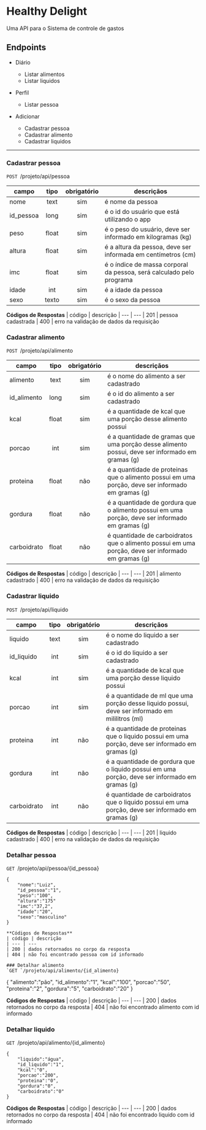 # Healthy Delight

Uma API para o Sistema de controle de gastos

## Endpoints
- Diário 
    - Listar alimentos
    - Listar liquidos
   
- Perfil
    - Listar pessoa

- Adicionar
    - Cadastrar pessoa
    - Cadastrar alimento
    - Cadastrar liquidos

--- 

### Cadastrar pessoa
`POST `/projeto/api/pessoa

| campo | tipo | obrigatório | descriçãos
| --- | :---: | :---: | ---
| nome | text | sim | é nome da pessoa
| id_pessoa | long | sim | é o id do usuário que está utilizando o app
| peso | float | sim | é o peso do usuário, deve ser informado em kilogramas (kg)
| altura | float | sim | é a altura da pessoa, deve ser informada em centímetros (cm)
| imc | float | sim | é o índice de massa corporal da pessoa, será calculado pelo programa
| idade | int | sim | é a idade da pessoa
| sexo | texto | sim | é o sexo da pessoa

**Códigos de Respostas**
| código | descrição
| --- | ---
| 201 | pessoa cadastrada
| 400 | erro na validação de dados da requisição

### Cadastrar alimento
`POST `/projeto/api/alimento

| campo | tipo | obrigatório | descriçãos
| --- | :---: | :---: | ---
| alimento | text | sim | é o nome do alimento a ser cadastrado
| id_alimento | long | sim | é o id do alimento a ser cadastrado
| kcal | float | sim | é a quantidade de kcal que uma porção desse alimento possui
| porcao | int | sim | é a quantidade de gramas que uma porção desse alimento possui, deve ser informado em gramas (g)
| proteina | float | não | é a quantidade de proteinas que o alimento possui em uma porção, deve ser informado em gramas (g)
| gordura | float | não | é a quantidade de gordura que o alimento possui em uma porção, deve ser informado em gramas (g)
| carboidrato | float | não | é quantidade de carboidratos que o alimento possui em uma porção, deve ser informado em gramas (g)

**Códigos de Respostas**
| código | descrição
| --- | ---
| 201 | alimento cadastrado
| 400 | erro na validação de dados da requisição

### Cadastrar liquido
`POST `/projeto/api/liquido

| campo | tipo | obrigatório | descriçãos
| --- | :---: | :---: | ---
| liquido | text | sim | é o nome do liquido a ser cadastrado
| id_liquido | int | sim | é o id do liquido a ser cadastrado
| kcal | int | sim | é a quantidade de kcal que uma porção desse liquido possui
| porcao | int | sim | é a quantidade de ml que uma porção desse liquido possui, deve ser informado em mililitros (ml)
| proteina | int | não | é a quantidade de proteinas que o liquido possui em uma porção, deve ser informado em gramas (g)
| gordura | int | não | é a quantidade de gordura que o liquido possui em uma porção, deve ser informado em gramas (g)
| carboidrato | int | não | é quantidade de carboidratos que o liquido possui em uma porção, deve ser informado em gramas (g)


**Códigos de Respostas**
| código | descrição
| --- | ---
| 201 | liquido cadastrado
| 400 | erro na validação de dados da requisição


### Detalhar pessoa
`GET `/projeto/api/pessoa/{id_pessoa}
```
{
    "nome":"Luiz",
    "id_pessoa":"1",
    "peso":"100",
    "altura":"175"
    "imc":"37,2",
    "idade":"20",
    "sexo":"masculino"
}

**Códigos de Respostas**
| código | descrição
| --- | ---
| 200 | dados retornados no corpo da resposta
| 404 | não foi encontrado pessoa com id informado

### Detalhar alimento
`GET `/projeto/api/alimento/{id_alimento}
```
{
    "alimento":"pão",
    "id_alimento":"1",
    "kcal":"100",
    "porcao":"50",
    "proteina":"2",
    "gordura":"5",
    "carboidrato":"20"
}

**Códigos de Respostas**
| código | descrição
| --- | ---
| 200 | dados retornados no corpo da resposta
| 404 | não foi encontrado alimento com id informado

### Detalhar liquido
`GET `/projeto/api/alimento/{id_alimento}
```
{
    "liquido":"água",
    "id_liquido":"1",
    "kcal":"0",
    "porcao":"200",
    "proteina":"0",
    "gordura":"0",
    "carboidrato":"0"
}
```

**Códigos de Respostas**
| código | descrição
| --- | ---
| 200 | dados retornados no corpo da resposta
| 404 | não foi encontrado liquido com id informado
